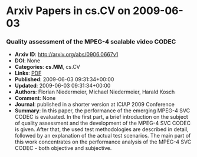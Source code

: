 # Arxiv Papers in cs.CV on 2009-06-03
### Quality assessment of the MPEG-4 scalable video CODEC
- **Arxiv ID**: http://arxiv.org/abs/0906.0667v1
- **DOI**: None
- **Categories**: **cs.MM**, cs.CV
- **Links**: [PDF](http://arxiv.org/pdf/0906.0667v1)
- **Published**: 2009-06-03 09:31:34+00:00
- **Updated**: 2009-06-03 09:31:34+00:00
- **Authors**: Florian Niedermeier, Michael Niedermeier, Harald Kosch
- **Comment**: None
- **Journal**: published in a shorter version at ICIAP 2009 Conference
- **Summary**: In this paper, the performance of the emerging MPEG-4 SVC CODEC is evaluated. In the first part, a brief introduction on the subject of quality assessment and the development of the MPEG-4 SVC CODEC is given. After that, the used test methodologies are described in detail, followed by an explanation of the actual test scenarios. The main part of this work concentrates on the performance analysis of the MPEG-4 SVC CODEC - both objective and subjective.



